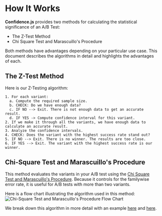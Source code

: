 # How It Works

**Confidence.js** provides two methods for calculating the statistical significance of an A/B Test:
- The Z-Test Method
- Chi Square Test and Marascuillo's Procedure

Both methods have advantages depending on your particular use case. This document describes the algorithms in detail and highlights the advantages of each.

## The Z-Test Method

Here is our Z-Testing algorithm:
```
1. For each variant:
  a. Compute the required sample size.
  b. CHECK: Do we have enough data?
  c. IF NO --> Exit. There is not enough data to get an accurate result.
  d. IF YES -> Compute confidence interval for this variant.
2. If we make it through all the variants, we have enough data to calculate an accurate result.
3. Analyze the confidence intervals.
4. CHECK: Does the variant with the highest success rate stand out?
5. IF NO --> Exit. There is no winner. The results are too close.
6. IF YES --> Exit. The variant with the highest success rate is our winner.
```

## Chi-Square Test and Marascuillo's Procedure

This method evaluates the variants in your A/B test using the [Chi Square Test and Marascuillo's Procedure](http://www.prenhall.com/behindthebook/0136149901/pdf/Levine_CH12.pdf). Because it controls for the familywise error rate, it is useful for A/B tests with more than two variants. 

Here is a flow chart illustrating the algorithm used in this method:
![Chi-Square Test and Marascuillo's Procedure Flow Chart](http://sendwithus.github.io/confidence/docs/Marascuillo-FlowChart.png)

We break down this algorithm in more detail with an example [here](http://sendwithus.github.io/confidence/docs/CheatSheet-Chi-Square.pdf) and [here](http://sendwithus.github.io/confidence/docs/CheatSheet-Marascuillo.pdf).
